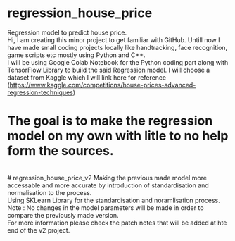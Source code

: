 # regression_house_price
Regression model to predict house price.<br>
Hi, I am creating this minor project to get familiar with GitHub. Untill now I have made small coding projects locally like handtracking, face recognition, game scripts etc mostly using Python and C++.<br>
I will be using Google Colab Notebook for the Python coding part along with TensorFlow Library to build the said Regression model. I will choose a dataset from Kaggle which I will link here for reference (https://www.kaggle.com/competitions/house-prices-advanced-regression-techniques)<br>
# The goal is to make the regression model on my own with litle to no help form the sources. <br>
<br>
# regression_house_price_v2
Making the previous made model more accessable and more accurate by introduction of standardisation and normalisation to the process.<br>
Using SKLearn Library for the standardisation and noramlisation process.<br>
Note : No changes in the model parameters will be made in order to compare the previously made version.<br>
For more information please check the patch notes that will be added at hte end of the v2 project.
